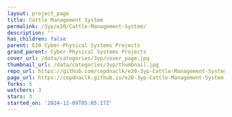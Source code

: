 ```yaml
---
layout: project_page
title: Cattle Management System
permalink: /3yp/e20/Cattle-Management-System/
description: ''
has_children: false
parent: E20 Cyber-Physical Systems Projects
grand_parent: Cyber-Physical Systems Projects
cover_url: /data/categories/3yp/cover_page.jpg
thumbnail_url: /data/categories/3yp/thumbnail.jpg
repo_url: https://github.com/cepdnaclk/e20-3yp-Cattle-Management-System
page_url: https://cepdnaclk.github.io/e20-3yp-Cattle-Management-System
forks: 5
watchers: 3
stars: 3
started_on: '2024-12-09T05:05:17Z'
---
```


